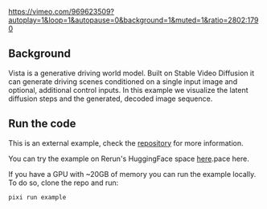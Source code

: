 <!--[metadata]
title = "Vista"
tags = ["2D", "Diffusion", "HuggingFace", "Video"]
source = "https://github.com/rerun-io/kiss-icp"
thumbnail = "https://static.rerun.io/vista/1db07fa2bffee2351066e1768be5c7c72f9af0aa/480w.png"
thumbnail_dimensions = [480, 480]
-->


https://vimeo.com/969623509?autoplay=1&loop=1&autopause=0&background=1&muted=1&ratio=2802:1790

## Background
Vista is a generative driving world model. Built on Stable Video Diffusion it can generate driving scenes conditioned on a single input image and optional, additional control inputs. In this example we visualize the latent diffusion steps and the generated, decoded image sequence.

## Run the code
This is an external example, check the [repository](https://github.com/rerun-io/hf-example-vista) for more information.

You can try the example on Rerun's HuggingFace space [here](https://huggingface.co/spaces/rerun/Vista).pace here.

If you have a GPU with ~20GB of memory you can run the example locally. To do so, clone the repo and run:
```
pixi run example
```
